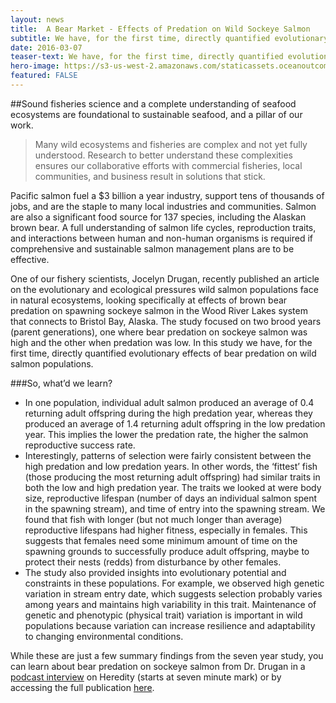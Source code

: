 ```yaml
---
layout: news
title:  A Bear Market - Effects of Predation on Wild Sockeye Salmon
subtitle: We have, for the first time, directly quantified evolutionary effects of bear predation on wild salmon populations.
date: 2016-03-07
teaser-text: We have, for the first time, directly quantified evolutionary effects of bear predation on wild salmon populations.
hero-image: https://s3-us-west-2.amazonaws.com/staticassets.oceanoutcomes.org/news+and+analysis/hero+images/bear-predation-hero.jpg
featured: FALSE
---
```

##Sound fisheries science and a complete understanding of seafood ecosystems are foundational to sustainable seafood, and a pillar of our work.

> Many wild ecosystems and fisheries are complex and not yet fully understood. Research to better understand these complexities ensures our collaborative efforts with commercial fisheries, local communities, and business result in solutions that stick. 

Pacific salmon fuel a $3 billion a year industry, support tens of thousands of jobs, and are the staple to many local industries and communities. Salmon are also a significant food source for 137 species, including the Alaskan brown bear. A full understanding of salmon life cycles, reproduction traits, and interactions between human and non-human organisms is required if comprehensive and sustainable salmon management plans are to be effective.

One of our fishery scientists, Jocelyn Drugan, recently published an article on the evolutionary and ecological pressures wild salmon populations face in natural ecosystems, looking specifically at effects of brown bear predation on spawning sockeye salmon in the Wood River Lakes system that connects to Bristol Bay, Alaska. The study focused on two brood years (parent generations), one where bear predation on sockeye salmon was high and the other when predation was low. In this study we have, for the first time, directly quantified evolutionary effects of bear predation on wild salmon populations.

###So, what’d we learn?

* In one population, individual adult salmon produced an average of 0.4 returning adult offspring during the high predation year, whereas they produced an average of 1.4 returning adult offspring in the low predation year. This implies the lower the predation rate, the higher the salmon reproductive success rate.
* Interestingly, patterns of selection were fairly consistent between the high predation and low predation years. In other words, the ‘fittest’ fish (those producing the most returning adult offspring) had similar traits in both the low and high predation year. The traits we looked at were body size, reproductive lifespan (number of days an individual salmon spent in the spawning stream), and time of entry into the spawning stream. We found that fish with longer (but not much longer than average) reproductive lifespans had higher fitness, especially in females. This suggests that females need some minimum amount of time on the spawning grounds to successfully produce adult offspring, maybe to protect their nests (redds) from disturbance by other females.
* The study also provided insights into evolutionary potential and constraints in these populations. For example, we observed high genetic variation in stream entry date, which suggests selection probably varies among years and maintains high variability in this trait. Maintenance of genetic and phenotypic (physical trait) variation is important in wild populations because variation can increase resilience and adaptability to changing environmental conditions.

While these are just a few summary findings from the seven year study, you can learn about bear predation on sockeye salmon from Dr. Drugan in a <a href="http://www.nature.com/multimedia/podcast/hdy/hdypodcast_1602.mp3" target="_blank">podcast interview</a> on Heredity (starts at seven minute mark) or by accessing the  full publication <a href="http://www.nature.com/hdy/journal/vaop/ncurrent/full/hdy20163a.html" target="_blank">here</a>.

